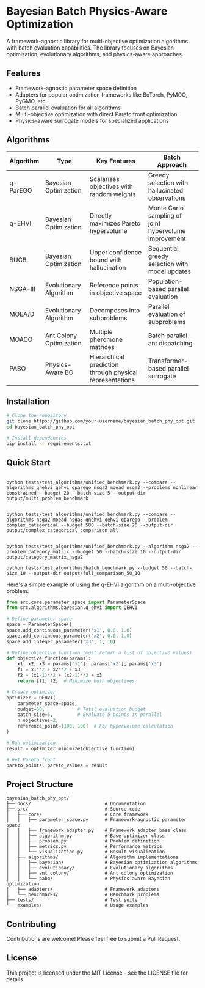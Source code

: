 # Bayesian Batch Physics-Aware Optimization

A framework-agnostic library for multi-objective optimization algorithms with batch evaluation capabilities. The library focuses on Bayesian optimization, evolutionary algorithms, and physics-aware approaches.

## Features

- Framework-agnostic parameter space definition
- Adapters for popular optimization frameworks like BoTorch, PyMOO, PyGMO, etc.
- Batch parallel evaluation for all algorithms
- Multi-objective optimization with direct Pareto front optimization
- Physics-aware surrogate models for specialized applications

## Algorithms

| Algorithm | Type | Key Features | Batch Approach |
|-----------|------|-------------|----------------|
| q-ParEGO | Bayesian Optimization | Scalarizes objectives with random weights | Greedy selection with hallucinated observations |
| q-EHVI | Bayesian Optimization | Directly maximizes Pareto hypervolume | Monte Carlo sampling of joint hypervolume improvement |
| BUCB | Bayesian Optimization | Upper confidence bound with hallucination | Sequential greedy selection with model updates |
| NSGA-III | Evolutionary Algorithm | Reference points in objective space | Population-based parallel evaluation |
| MOEA/D | Evolutionary Algorithm | Decomposes into subproblems | Parallel evaluation of subproblems |
| MOACO | Ant Colony Optimization | Multiple pheromone matrices | Batch parallel ant dispatching |
| PABO | Physics-Aware BO | Hierarchical prediction through physical representations | Transformer-based parallel surrogate |

## Installation

```bash
# Clone the repository
git clone https://github.com/your-username/bayesian_batch_phy_opt.git
cd bayesian_batch_phy_opt

# Install dependencies
pip install -r requirements.txt
```

## Quick Start

``` # to test multiple problems with multiple optimization algorithm

python tests/test_algorithms/unified_benchmark.py --compare --algorithms qnehvi qehvi qparego nsga2 moead nsga3 --problems nonlinear constrained --budget 20 --batch-size 5 --output-dir output/multi_problem_benchmark
```

``` only test one 

python tests/test_algorithms/unified_benchmark.py --compare --algorithms nsga2 moead nsga3 qnehvi qehvi qparego --problem complex_categorical --budget 500 --batch-size 20 --output-dir output/complex_categorical_comparison_all


python tests/test_algorithms/unified_benchmark.py --algorithm nsga2 --problem category_matrix --budget 50 --batch-size 10 --output-dir output/category_matrix_nsga2
```

```# test all problems, all algorithm
python tests/test_algorithms/batch_benchmark.py --budget 50 --batch-size 10 --output-dir output/full_comparison_50_10
```
Here's a simple example of using the q-EHVI algorithm on a multi-objective problem:

```python
from src.core.parameter_space import ParameterSpace
from src.algorithms.bayesian.q_ehvi import QEHVI

# Define parameter space
space = ParameterSpace()
space.add_continuous_parameter('x1', 0.0, 1.0)
space.add_continuous_parameter('x2', 0.0, 1.0)
space.add_integer_parameter('x3', 1, 10)

# Define objective function (must return a list of objective values)
def objective_function(params):
    x1, x2, x3 = params['x1'], params['x2'], params['x3']
    f1 = x1**2 + x2**2 + x3
    f2 = (x1-1)**2 + (x2-1)**2 + x3
    return [f1, f2]  # Minimize both objectives

# Create optimizer
optimizer = QEHVI(
    parameter_space=space,
    budget=50,            # Total evaluation budget
    batch_size=5,         # Evaluate 5 points in parallel
    n_objectives=2,
    reference_point=[100, 100]  # For hypervolume calculation
)

# Run optimization
result = optimizer.minimize(objective_function)

# Get Pareto front
pareto_points, pareto_values = result
```

## Project Structure

```
bayesian_batch_phy_opt/
├── docs/                           # Documentation
├── src/                            # Source code
│   ├── core/                       # Core framework
│   │   ├── parameter_space.py      # Framework-agnostic parameter space
│   │   ├── framework_adapter.py    # Framework adapter base class
│   │   ├── algorithm.py            # Base optimizer class
│   │   ├── problem.py              # Problem definition
│   │   ├── metrics.py              # Performance metrics
│   │   └── visualization.py        # Result visualization
│   ├── algorithms/                 # Algorithm implementations
│   │   ├── bayesian/               # Bayesian optimization algorithms
│   │   ├── evolutionary/           # Evolutionary algorithms
│   │   ├── ant_colony/             # Ant colony optimization
│   │   └── pabo/                   # Physics-aware Bayesian optimization
│   ├── adapters/                   # Framework adapters
│   └── benchmarks/                 # Benchmark problems
├── tests/                          # Test suite
└── examples/                       # Usage examples
```

## Contributing

Contributions are welcome! Please feel free to submit a Pull Request.

## License

This project is licensed under the MIT License - see the LICENSE file for details. 